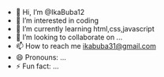 - 👋 Hi, I’m @IkaBuba12
- 👀 I’m interested in coding
- 🌱 I’m currently learning html,css,javascript
- 💞️ I’m looking to collaborate on ...
- 📫 How to reach me ikabuba31@gmail.com
- 😄 Pronouns: ...
- ⚡ Fun fact: ...

<!---
IkaBuba12/IkaBuba12 is a ✨ special ✨ repository because its `README.md` (this file) appears on your GitHub profile.
You can click the Preview link to take a look at your changes.
--->
